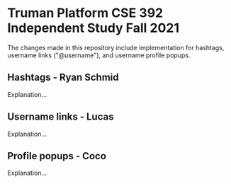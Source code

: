 Truman Platform CSE 392 Independent Study Fall 2021 
=======================

The changes made in this repository include implementation for hashtags, username links ("@username"), and username profile popups.

Hashtags - Ryan Schmid
------
Explanation...

Username links - Lucas
------
Explanation...

Profile popups - Coco
------
Explanation...
